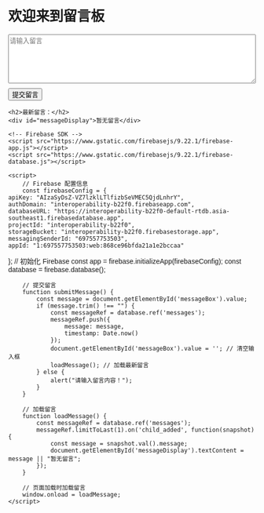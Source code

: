 <!DOCTYPE html>
<html lang="zh-CN">
<head>
    <meta charset="UTF-8">
    <meta name="viewport" content="width=device-width, initial-scale=1.0">
    <title>留言板</title>
    <style>
        body {
            font-family: Arial, sans-serif;
            padding: 20px;
        }
        #messageBox {
            width: 100%;
            height: 100px;
            margin-bottom: 10px;
        }
        #messageDisplay {
            margin-top: 20px;
            padding: 10px;
            background-color: #f5f5f5;
        }
    </style>
</head>
<body>
    <h1>欢迎来到留言板</h1>
    <textarea id="messageBox" placeholder="请输入留言"></textarea>
    <button onclick="submitMessage()">提交留言</button>

    <h2>最新留言：</h2>
    <div id="messageDisplay">暂无留言</div>

    <!-- Firebase SDK -->
    <script src="https://www.gstatic.com/firebasejs/9.22.1/firebase-app.js"></script>
    <script src="https://www.gstatic.com/firebasejs/9.22.1/firebase-database.js"></script>

    <script>
        // Firebase 配置信息
        const firebaseConfig = {
    apiKey: "AIzaSyDsZ-VZ7lzklLTlfizbSeVMEC5QjdLnhrY",
    authDomain: "interoperability-b22f0.firebaseapp.com",
    databaseURL: "https://interoperability-b22f0-default-rtdb.asia-southeast1.firebasedatabase.app",
    projectId: "interoperability-b22f0",
    storageBucket: "interoperability-b22f0.firebasestorage.app",
    messagingSenderId: "697557753503",
    appId: "1:697557753503:web:868ce96bfda21a1e2bccaa"
  };
        // 初始化 Firebase
        const app = firebase.initializeApp(firebaseConfig);
        const database = firebase.database();

        // 提交留言
        function submitMessage() {
            const message = document.getElementById('messageBox').value;
            if (message.trim() !== "") {
                const messageRef = database.ref('messages');
                messageRef.push({
                    message: message,
                    timestamp: Date.now()
                });
                document.getElementById('messageBox').value = ''; // 清空输入框
                loadMessage(); // 加载最新留言
            } else {
                alert("请输入留言内容！");
            }
        }

        // 加载留言
        function loadMessage() {
            const messageRef = database.ref('messages');
            messageRef.limitToLast(1).on('child_added', function(snapshot) {
                const message = snapshot.val().message;
                document.getElementById('messageDisplay').textContent = message || "暂无留言";
            });
        }

        // 页面加载时加载留言
        window.onload = loadMessage;
    </script>
</body>
</html>
